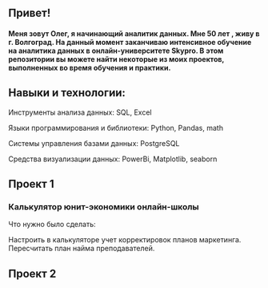 ##  Привет! 
####   Меня зовут Олег, я начинающий аналитик данных. Мне 50 лет , живу в г. Волгоград. На данный момент заканчиваю интенсивное обучение на аналитика данных в онлайн-университете Skypro. В этом репозитории вы можете найти некоторые из моих проектов, выполненных во время обучения и практики.

##  Навыки и технологии:

Инструменты анализа данных: SQL, Excel
  
Языки программирования и библиотеки: Python, Pandas, math
  
Системы управления базами данных: PostgreSQL
  
Средства визуализации данных: PowerBi, Matplotlib, seaborn
  


##  Проект 1

###  Калькулятор юнит-экономики онлайн-школы

Что нужно было сделать:

Настроить в калькуляторе учет корректировок планов маркетинга. 
Пересчитать план найма преподавателей.


##  Проект 2
